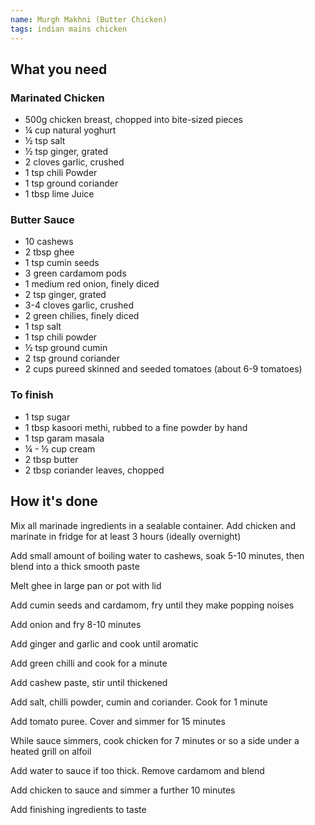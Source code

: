 ```yaml
---
name: Murgh Makhni (Butter Chicken)
tags: indian mains chicken
---
```


## What you need

### Marinated Chicken

* 500g chicken breast, chopped into bite-sized pieces
* ¼ cup natural yoghurt
* ½ tsp salt
* ½ tsp ginger, grated
* 2 cloves garlic, crushed
* 1 tsp chili Powder
* 1 tsp ground coriander
* 1 tbsp lime Juice

### Butter Sauce

* 10 cashews
* 2 tbsp ghee
* 1 tsp cumin seeds
* 3 green cardamom pods
* 1 medium red onion, finely diced
* 2 tsp ginger, grated
* 3-4 cloves garlic, crushed
* 2 green chilies, finely diced
* 1 tsp salt
* 1 tsp chili powder
* ½ tsp ground cumin
* 2 tsp ground coriander
* 2 cups pureed skinned and seeded tomatoes (about 6-9 tomatoes)

### To finish

* 1 tsp sugar
* 1 tbsp kasoori methi, rubbed to a fine powder by hand
* 1 tsp garam masala
* ¼ - ½ cup cream
* 2 tbsp butter
* 2 tbsp coriander leaves, chopped

<!-- break -->

## How it's done

Mix all marinade ingredients in a sealable container. Add chicken and marinate in fridge for at least 3 hours (ideally overnight)

Add small amount of boiling water to cashews, soak 5-10 minutes, then blend into a thick smooth paste

Melt ghee in large pan or pot with lid

Add cumin seeds and cardamom, fry until they make popping noises

Add onion and fry 8-10 minutes

Add ginger and garlic and cook until aromatic

Add green chilli and cook for a minute

Add cashew paste, stir until thickened

Add salt, chilli powder, cumin and coriander. Cook for 1 minute

Add tomato puree. Cover and simmer for 15 minutes

While sauce simmers, cook chicken for 7 minutes or so a side under a heated grill on alfoil

Add water to sauce if too thick. Remove cardamom and blend

Add chicken to sauce and simmer a further 10 minutes

Add finishing ingredients to taste
